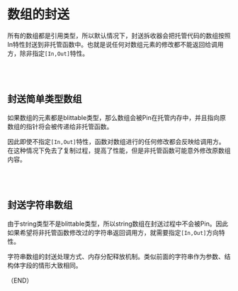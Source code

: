 # 数组的封送    

所有的数组都是引用类型，所以默认情况下，封送拆收器会把托管代码的数组按照In特性封送到非托管函数中。也就是说任何对数组元素的修改都不能返回给调用方，除非指定`[In,Out]`特性。    

<br />
<br />

## 封送简单类型数组    

如果数组的元素都是blittable类型，那么数组会被Pin在托管内存中，并且指向原数组的指针将会被传递给非托管函数。    

因此即使不指定`[In,Out]`特性，函数对数组进行的任何修改都会反映给调用方。在这种情况下免去了复制过程，提高了性能，但是非托管函数可能意外修改原数组内容。    

<br />
<br />

## 封送字符串数组    

由于string类型不是blittable类型，所以string数组在封送过程中不会被Pin。因此如果希望将非托管函数修改过的字符串返回调用方，就需要指定`[In,Out]`方向特性。    

字符串数组的封送处理方式、内存分配释放机制。类似前面的字符串作为参数、结构体字段的情形大致相同。    



（END）    